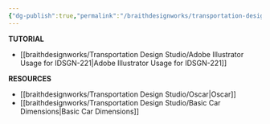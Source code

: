 ```yaml
---
{"dg-publish":true,"permalink":"/braithdesignworks/transportation-design-studio/idsgn-221-transportation-design-reference-material/"}
---
```


**TUTORIAL**
- [[braithdesignworks/Transportation Design Studio/Adobe Illustrator Usage for IDSGN-221\|Adobe Illustrator Usage for IDSGN-221]]

**RESOURCES**
- [[braithdesignworks/Transportation Design Studio/Oscar\|Oscar]]
- [[braithdesignworks/Transportation Design Studio/Basic Car Dimensions\|Basic Car Dimensions]]

